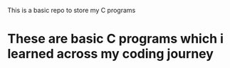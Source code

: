 This is a basic repo to store my C programs
# These are basic C programs which i learned across my coding journey
